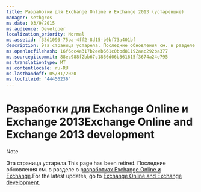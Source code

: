 ```yaml
---
title: Разработки для Exchange Online и Exchange 2013 (устаревшие)
manager: sethgros
ms.date: 03/9/2015
ms.audience: Developer
localization_priority: Normal
ms.assetid: f33d1093-75ba-4ff2-8d15-b0bf73a401bf
description: Эта страница устарела. Последние обновления см. в разделе о разработках Exchange Online и Exchange.
ms.openlocfilehash: 16f6cc4a317b2eeb661c0bbd81192aac292ba377
ms.sourcegitcommit: 88ec988f2bb67c1866d06b361615f3674a24e795
ms.translationtype: MT
ms.contentlocale: ru-RU
ms.lasthandoff: 05/31/2020
ms.locfileid: "44456236"
---
```

# <a name="exchange-online-and-exchange-2013-development"></a><span data-ttu-id="afd04-104">Разработки для Exchange Online и Exchange 2013</span><span class="sxs-lookup"><span data-stu-id="afd04-104">Exchange Online and Exchange 2013 development</span></span>

> [!NOTE] 
> <span data-ttu-id="afd04-105">Эта страница устарела.</span><span class="sxs-lookup"><span data-stu-id="afd04-105">This page has been retired.</span></span> <span data-ttu-id="afd04-106">Последние обновления см. в разделе о [разработках Exchange Online и Exchange](exchange-server-development.md).</span><span class="sxs-lookup"><span data-stu-id="afd04-106">For the latest updates, go to [Exchange Online and Exchange development](exchange-server-development.md).</span></span>

